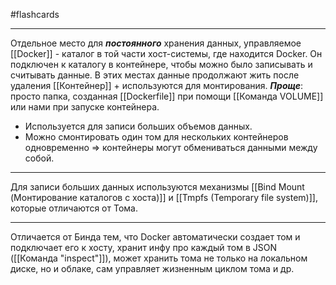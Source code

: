 #flashcards 
***
Отдельное место для ***постоянного*** хранения данных, управляемое [[Docker]] - каталог в той части хост-системы, где находится Docker. Он подключен к каталогу в контейнере, чтобы можно было записывать и считывать данные.
В этих местах данные продолжают жить после удаления [[Контейнер]] + используются для монтирования.
	***Проще***: просто папка, созданная [[Dockerfile]] при помощи [[Команда VOLUME]] или нами при запуске контейнера.
- Используется для записи больших объемов данных.
- Можно смонтировать один том для нескольких контейнеров одновременно => контейнеры могут обмениваться данными между собой.
***
Для записи больших данных используются механизмы [[Bind Mount (Монтирование каталогов с хоста)]] и [[Tmpfs (Temporary file system)]], которые отличаются от Тома.
***
Отличается от Бинда тем, что Docker автоматически создает том и подключает его к хосту, хранит инфу про каждый том в JSON ([[Команда "inspect"]]), может хранить тома не только на локальном диске, но и облаке, сам управляет жизненным циклом тома и др.